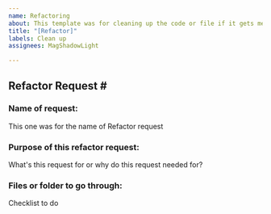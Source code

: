 ```yaml
---
name: Refactoring
about: This template was for cleaning up the code or file if it gets messy
title: "[Refactor]"
labels: Clean up
assignees: MagShadowLight

---
```


## Refactor Request \#

### Name of request:

This one was for the name of Refactor request

### Purpose of this refactor request:

What's this request for or why do this request needed for?

### Files or folder to go through:

Checklist to do
